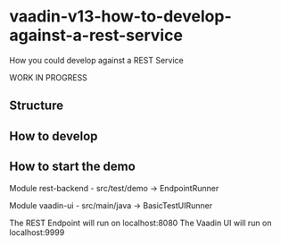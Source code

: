# vaadin-v13-how-to-develop-against-a-rest-service
How you could develop against a REST Service

WORK IN PROGRESS

## Structure

## How to develop

## How to start the demo

Module rest-backend - src/test/demo -> EndpointRunner

Module vaadin-ui - src/main/java -> BasicTestUIRunner

The REST Endpoint will run on localhost:8080
The Vaadin UI will run on localhost:9999

 
